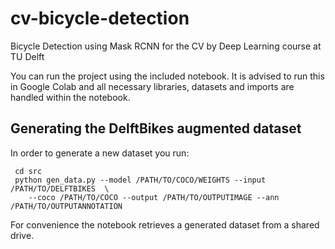 # cv-bicycle-detection
Bicycle Detection using Mask RCNN for the CV by Deep Learning course at TU Delft

You can run the project using the included notebook. It is advised to run this in Google Colab and all necessary libraries, datasets and imports are handled within the notebook.

## Generating the DelftBikes augmented dataset

In order to generate a new dataset you run:

```
 cd src
 python gen_data.py --model /PATH/TO/COCO/WEIGHTS --input /PATH/TO/DELFTBIKES  \
    --coco /PATH/TO/COCO --output /PATH/TO/OUTPUTIMAGE --ann /PATH/TO/OUTPUTANNOTATION
```

For convenience the notebook retrieves a generated dataset from a shared drive.
